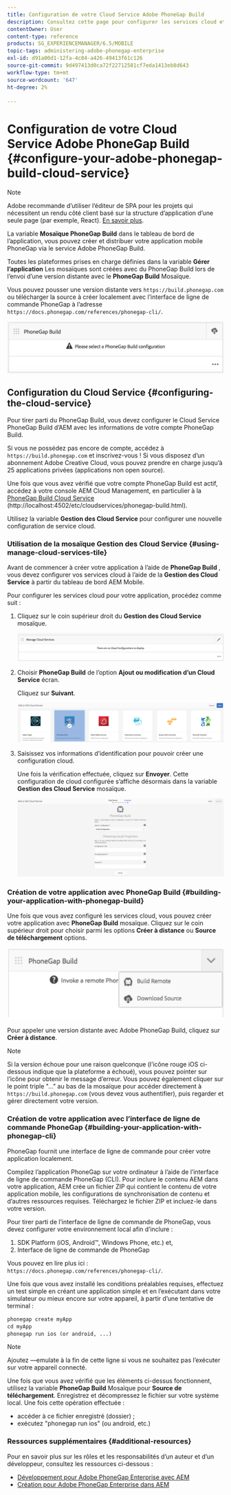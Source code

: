 ```yaml
---
title: Configuration de votre Cloud Service Adobe PhoneGap Build
description: Consultez cette page pour configurer les services cloud et créer votre application avec PhoneGap Build.
contentOwner: User
content-type: reference
products: SG_EXPERIENCEMANAGER/6.5/MOBILE
topic-tags: administering-adobe-phonegap-enterprise
exl-id: d91a00d1-12fa-4c84-a426-49413f61c126
source-git-commit: 9d497413d0ca72f22712581cf7eda1413eb8d643
workflow-type: tm+mt
source-wordcount: '647'
ht-degree: 2%

---
```


# Configuration de votre Cloud Service Adobe PhoneGap Build {#configure-your-adobe-phonegap-build-cloud-service}

>[!NOTE]
>
>Adobe recommande d’utiliser l’éditeur de SPA pour les projets qui nécessitent un rendu côté client basé sur la structure d’application d’une seule page (par exemple, React). [En savoir plus](/help/sites-developing/spa-overview.md).

La variable **Mosaïque PhoneGap Build** dans le tableau de bord de l’application, vous pouvez créer et distribuer votre application mobile PhoneGap via le service Adobe PhoneGap Build.

Toutes les plateformes prises en charge définies dans la variable **Gérer l’application** Les mosaïques sont créées avec du PhoneGap Build lors de l’envoi d’une version distante avec le **PhoneGap Build** Mosaïque.

Vous pouvez pousser une version distante vers `https://build.phonegap.com` ou télécharger la source à créer localement avec l’interface de ligne de commande PhoneGap à l’adresse `https://docs.phonegap.com/references/phonegap-cli/`.

![Mosaïque PhoneGap Build](assets/chlimage_1-60.png)

## Configuration du Cloud Service {#configuring-the-cloud-service}

Pour tirer parti du PhoneGap Build, vous devez configurer le Cloud Service PhoneGap Build d’AEM avec les informations de votre compte PhoneGap Build.

Si vous ne possédez pas encore de compte, accédez à `https://build.phonegap.com` et inscrivez-vous ! Si vous disposez d’un abonnement Adobe Creative Cloud, vous pouvez prendre en charge jusqu’à 25 applications privées (applications non open source).

Une fois que vous avez vérifié que votre compte PhoneGap Build est actif, accédez à votre console AEM Cloud Management, en particulier à la [PhoneGap Build Cloud Service](http://localhost:4502/etc/cloudservices/phonegap-build.html) (http://localhost:4502/etc/cloudservices/phonegap-build.html).

Utilisez la variable **Gestion des Cloud Service** pour configurer une nouvelle configuration de service cloud.

### Utilisation de la mosaïque Gestion des Cloud Service {#using-manage-cloud-services-tile}

Avant de commencer à créer votre application à l’aide de **PhoneGap Build** , vous devez configurer vos services cloud à l’aide de la **Gestion des Cloud Service** à partir du tableau de bord AEM Mobile.

Pour configurer les services cloud pour votre application, procédez comme suit :

1. Cliquez sur le coin supérieur droit du **Gestion des Cloud Service** mosaïque.

   ![chlimage_1-61](assets/chlimage_1-61.png)

1. Choisir **PhoneGap Build** de l’option **Ajout ou modification d’un Cloud Service** écran.

   Cliquez sur **Suivant**.

   ![chlimage_1-62](assets/chlimage_1-62.png)

1. Saisissez vos informations d’identification pour pouvoir créer une configuration cloud.

   Une fois la vérification effectuée, cliquez sur **Envoyer**. Cette configuration de cloud configurée s’affiche désormais dans la variable **Gestion des Cloud Service** mosaïque.

   ![chlimage_1-63](assets/chlimage_1-63.png)

### Création de votre application avec PhoneGap Build {#building-your-application-with-phonegap-build}

Une fois que vous avez configuré les services cloud, vous pouvez créer votre application avec **PhoneGap Build** mosaïque. Cliquez sur le coin supérieur droit pour choisir parmi les options **Créer à distance** ou **Source de téléchargement** options.

![chlimage_1-64](assets/chlimage_1-64.png)

Pour appeler une version distante avec Adobe PhoneGap Build, cliquez sur **Créer à distance**.

>[!NOTE]
>
>Si la version échoue pour une raison quelconque (l’icône rouge iOS ci-dessous indique que la plateforme a échoué), vous pouvez pointer sur l’icône pour obtenir le message d’erreur. Vous pouvez également cliquer sur le point triple &quot;...&quot; au bas de la mosaïque pour accéder directement à `https://build.phonegap.com` (vous devez vous authentifier), puis regarder et gérer directement votre version.

### Création de votre application avec l’interface de ligne de commande PhoneGap {#building-your-application-with-phonegap-cli}

PhoneGap fournit une interface de ligne de commande pour créer votre application localement.

Compilez l’application PhoneGap sur votre ordinateur à l’aide de l’interface de ligne de commande PhoneGap (CLI). Pour inclure le contenu AEM dans votre application, AEM crée un fichier ZIP qui contient le contenu de votre application mobile, les configurations de synchronisation de contenu et d’autres ressources requises. Téléchargez le fichier ZIP et incluez-le dans votre version.

Pour tirer parti de l’interface de ligne de commande de PhoneGap, vous devez configurer votre environnement local afin d’inclure :

1. SDK Platform (iOS, Android™, Windows Phone, etc.) et,
1. Interface de ligne de commande de PhoneGap

Vous pouvez en lire plus ici : `https://docs.phonegap.com/references/phonegap-cli/`.

Une fois que vous avez installé les conditions préalables requises, effectuez un test simple en créant une application simple et en l’exécutant dans votre simulateur ou mieux encore sur votre appareil, à partir d’une tentative de terminal :

```xml
phonegap create myApp
cd myApp
phonegap run ios (or android, ...)
```

>[!NOTE]
>
>Ajoutez —emulate à la fin de cette ligne si vous ne souhaitez pas l’exécuter sur votre appareil connecté.

Une fois que vous avez vérifié que les éléments ci-dessus fonctionnent, utilisez la variable **PhoneGap Build** Mosaïque pour **Source de téléchargement**. Enregistrez et décompressez le fichier sur votre système local. Une fois cette opération effectuée :

* accéder à ce fichier enregistré (dossier) ;
* exécutez &quot;phonegap run ios&quot; (ou android, etc.)

### Ressources supplémentaires {#additional-resources}

Pour en savoir plus sur les rôles et les responsabilités d’un auteur et d’un développeur, consultez les ressources ci-dessous :

* [Développement pour Adobe PhoneGap Enterprise avec AEM](/help/mobile/developing-in-phonegap.md)
* [Création pour Adobe PhoneGap Enterprise dans AEM](/help/mobile/phonegap.md)

